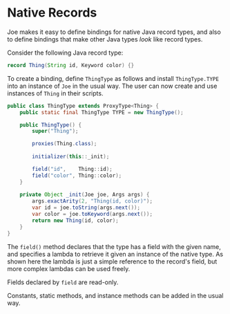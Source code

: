 # Native Records

Joe makes it easy to define bindings for native Java record types, and
also to define bindings that make other Java types *look* like record types.

Consider the following Java record type:

```java
record Thing(String id, Keyword color) {}
```

To create a binding, define `ThingType` as follows and install
`ThingType.TYPE` into an instance of `Joe` in the usual way.  The user
can now create and use instances of `Thing` in their scripts.

```java
public class ThingType extends ProxyType<Thing> {
    public static final ThingType TYPE = new ThingType();

    public ThingType() {
        super("Thing");

        proxies(Thing.class);
        
        initializer(this::_init);

        field("id",    Thing::id);
        field("color", Thing::color);
    }
    
    private Object _init(Joe joe, Args args) {
        args.exactArity(2, "Thing(id, color)");
        var id = joe.toString(args.next());
        var color = joe.toKeyword(args.next());
        return new Thing(id, color);
    }
}
```

The `field()` method declares that the type has a field with the given name,
and specifies a lambda to retrieve it given an instance of the native type.
As shown here the lambda is just a simple reference to the record's field,
but more complex lambdas can be used freely.

Fields declared by `field` are read-only.

Constants, static methods, and instance methods can be added in the usual
way.